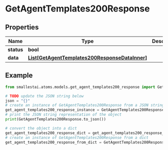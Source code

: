 # GetAgentTemplates200Response


## Properties

Name | Type | Description | Notes
------------ | ------------- | ------------- | -------------
**status** | **bool** |  | [optional] 
**data** | [**List[GetAgentTemplates200ResponseDataInner]**](GetAgentTemplates200ResponseDataInner.md) |  | [optional] 

## Example

```python
from smallestai.atoms.models.get_agent_templates200_response import GetAgentTemplates200Response

# TODO update the JSON string below
json = "{}"
# create an instance of GetAgentTemplates200Response from a JSON string
get_agent_templates200_response_instance = GetAgentTemplates200Response.from_json(json)
# print the JSON string representation of the object
print(GetAgentTemplates200Response.to_json())

# convert the object into a dict
get_agent_templates200_response_dict = get_agent_templates200_response_instance.to_dict()
# create an instance of GetAgentTemplates200Response from a dict
get_agent_templates200_response_from_dict = GetAgentTemplates200Response.from_dict(get_agent_templates200_response_dict)
```



